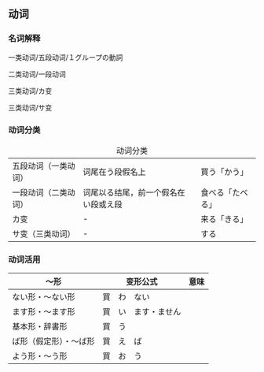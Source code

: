 ## 动词

### 名词解释

一类动词/五段动词/１グループの<ruby><span>動詞</span><rt data-rt="どうし"></rt></ruby>

二类动词/一段动词

三类动词/カ变

三类动词/サ变

### 动词分类

<table>
  <thead>
    <td colspan=3 align="center">动词分类</td>
  </thead>
  <tr>
    <td>五段动词（一类动词）</td>
    <td>词尾在う段假名上</td>
    <td>買う「かう」</td>
  </tr>
  <tr>
    <td>一段动词（二类动词）</td>
    <td>词尾以る结尾，前一个假名在い段或え段</td>
    <td>食べる「たべる」</td>
  </tr>
  <tr>
    <td>カ变</td>
    <td>-</td>
    <td>来る「きる」</td>
  </tr>
  <tr>
    <td>サ变（三类动词）</td>
    <td>-</td>
    <td>する</td>
  </tr>
</table>

### 动词活用

| ～形                   | 变形公式                                                 | <ruby><span>意味</span><rt data-rt="いみ"></rt></ruby> |
| ---------------------- | -------------------------------------------------------- | ------------------------------------------------------ |
| ない形・〜ない形       | 買　わ　ない                                             |                                                        |
| ます形・〜ます形       | 買　い　ます・ません                                     |                                                        |
| 基本形・辞書形         | <ruby><span>買　う</span><rt data-rt="かう"></rt></ruby> |                                                        |
| ば形（假定形）・〜ば形 | 買　え　ば                                               |                                                        |
| よう形・〜う形         | 買　お　う                                               |                                                        |

